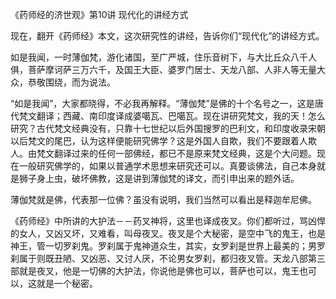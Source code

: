 《药师经的济世观》第10讲 现代化的讲经方式

现在，翻开《药师经》本文，这次研究性的讲经，告诉你们“现代化”的讲经方式。

如是我闻，一时薄伽梵，游化诸国，至广严城，住乐音树下，与大比丘众八千人俱，菩萨摩诃萨三万六千，及国王大臣、婆罗门居士、天龙八部、人非人等无量大众，恭敬围绕，而为说法。

“如是我闻”，大家都晓得，不必我再解释。“薄伽梵”是佛的十个名号之一，这是唐代梵文翻译；西藏、南印度译成婆噶瓦、巴噶瓦。现在讲研究梵文，我的天！怎么研究？古代梵文经典没有，只靠十七世纪以后外国搜罗的巴利文，和印度收录宋朝以后梵文的尾巴，认为这样便能研究佛学？这是外国人自欺，我们不要跟着人欺人。由梵文翻译过来的任何一部佛经，都已不是原来梵文经典，这是个大问题。现在一般研究佛学的，如果以普通学术思想来研究还可以。真要谈佛法，自己本身就是狮子身上虫，破坏佛教，这是讲到薄伽梵的译文，而引申出来的题外话。

薄伽梵就是佛，代表那一位佛？虽没有说明，我们当然可以看出是释迦牟尼佛。

《药师经》中所讲的大护法－－药叉神将，这里也译成夜叉。你们都听过，骂凶悍的女人，又凶又坏，又难看，叫母夜叉。夜叉是个大秘密，是空中飞的鬼王，也是神王，管一切罗刹鬼。罗刹属于鬼神道众生，其实，女罗刹是世界上最美的；男罗刹属于则既丑陋、又凶恶、又讨人厌，不论男女罗刹，都归夜叉管。天龙八部第三部就是夜叉，他是一切佛的大护法，你说他是佛也可以，菩萨也可以，鬼王也可以，这就是一个秘密。